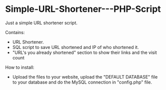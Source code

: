 # Simple-URL-Shortener---PHP-Script
Just a simple URL shortener script.

Contains:

* URL Shortener.
* SQL script to save URL shortened and IP of who shortened it.
* "URL's you already shortened" section to show their links and the visit count

How to install:

* Upload the files to your website, upload the "DEFAULT DATABASE" file to your database and do the MySQL connection in "config.php" file.
